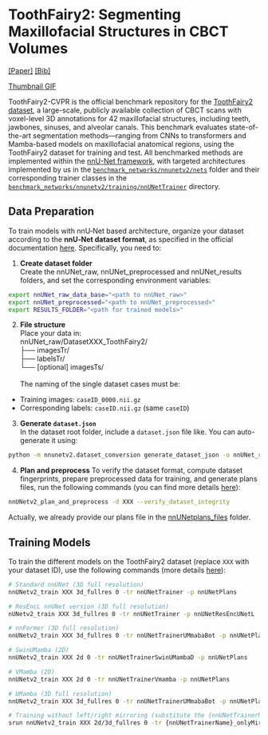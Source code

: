 # ToothFairy2: Segmenting Maxillofacial Structures in CBCT Volumes

[[Paper]](https://openaccess.thecvf.com/content/CVPR2025/papers/Bolelli_Segmenting_Maxillofacial_Structures_in_CBCT_Volumes_CVPR_2025_paper.pdf) [[Bib]](https://federicobolelli.it/pub_files/2025cvpr.html)

<!--
<figure>
 <img style="float: left" src="https://raw.githubusercontent.com/AImageLab-zip/ToothFairy2-Benchmark/blob/main/assets/thumbnail.gif" alt="Side view" width="70%">
 <figcaption><em></em></figcaption>
</figure>
-->

[Thumbnail GIF](https://raw.githubusercontent.com/AImageLab-zip/ToothFairy2-Benchmark/blob/main/assets/thumbnail.png)

ToothFairy2-CVPR is the official benchmark repository for the [ToothFairy2 dataset](https://ditto.ing.unimore.it/toothfairy2/), a large-scale, publicly available collection of CBCT scans with voxel-level 3D annotations for 42 maxillofacial structures, including teeth, jawbones, sinuses, and alveolar canals. This benchmark evaluates state-of-the-art segmentation methods—ranging from CNNs to transformers and Mamba-based models on maxillofacial anatomical regions, using the ToothFairy2 dataset for training and test.
All benchmarked methods are implemented within the [nnU-Net framework](https://github.com/MIC-DKFZ/nnUNet), with targeted architectures implemented by us in the [`benchmark_networks/nnunetv2/nets`](benchmark_networks/nnunetv2/nets) folder and their corresponding trainer classes in the [`benchmark_networks/nnunetv2/training/nnUNetTrainer`](benchmark_networks/nnunetv2/training/nnUNetTrainer) directory.

## Data Preparation

To train models with nnU‑Net based architecture, organize your dataset according to the **nnU‑Net dataset format**, as specified in the official documentation [here](https://github.com/MIC-DKFZ/nnUNet/blob/master/documentation/dataset_format_inference.md). Specifically, you need to:

1. **Create dataset folder**  
Create the nnUNet_raw, nnUNet_preprocessed and nnUNet_results folders, and set the corresponding environment variables: 
```bash
export nnUNet_raw_data_base="<path to nnUNet_raw>"
export nnUNet_preprocessed="<path to nnUNet_preprocessed>"
export RESULTS_FOLDER="<path for trained models>"
```

2. **File structure**  
Place your data in:\
nnUNet_raw/DatasetXXX_ToothFairy2/ \
├── imagesTr/ \
├── labelsTr/ \
└── [optional] imagesTs/ \
\
The naming of the single dataset cases must be:
- Training images: `caseID_0000.nii.gz`  
- Corresponding labels: `caseID.nii.gz` (same `caseID`)  


3. **Generate `dataset.json`**  
In the dataset root folder, include a `dataset.json` file like. You can auto-generate it using: 
```bash
python -m nnunetv2.dataset_conversion generate_dataset_json -o nnUNet_raw/DatasetXXX_ToothFairy2 
```

4. **Plan and preprocess**
To verify the dataset format, compute dataset fingerprints, prepare preprocessed data for training, and generate plans files, run the following commands (you can find more details [here](https://github.com/MIC-DKFZ/nnUNet/blob/master/documentation/how_to_use_nnunet.md)):
```bash
nnUNetv2_plan_and_preprocess -d XXX --verify_dataset_integrity
```

Actually, we already provide our plans file in the [nnUNetplans_files](https://github.com/AImageLab-zip/ToothFairy2-Benchmark/tree/main/nnUNetplans_files) folder.

## Training Models

To train the different models on the ToothFairy2 dataset (replace `XXX` with your dataset ID), use the following commands (more details [here](https://github.com/MIC-DKFZ/nnUNet/blob/master/documentation/how_to_use_nnunet.md)):

```bash
# Standard nnUNet (3D full resolution)
nnUNetv2_train XXX 3d_fullres 0 -tr nnUNetTrainer -p nnUNetPlans

# ResEncL nnUNet version (3D full resolution)
nUNetv2_train XXX 3d_fullres 0 -tr nnUNetTrainer -p nnUNetResEncUNetL

# nnFormer (3D full resolution)
nnUNetv2_train XXX 3d_fullres 0 -tr nnUNetTrainerUMmabaBot -p nnUNetPlans

# SwinUMamba (2D)
nnUNetv2_train XXX 2d 0 -tr nnUNetTrainerSwinUMambaD -p nnUNetPlans

# VMamba (2D)
nnUNetv2_train XXX 2d 0 -tr nnUNetTrainerVmamba -p nnUNetPlans

# UMamba (3D full resolution)
nnUNetv2_train XXX 3d_fullres 0 -tr nnUNetTrainerUMmabaBot -p nnUNetPlans

# Training without left/right mirroring (substitute the {nnUNetTrainerName} with one of the trainer names above, and correspondent 2d/3d_fullres configuration)
srun nnUNetv2_train XXX 2d/3d_fullres 0 -tr {nnUNetTrainerName}_onlyMirror01 -p nnUNetPlans
```
